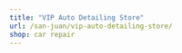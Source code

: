 ```yaml
---
title: "VIP Auto Detailing Store"
url: /san-juan/vip-auto-detailing-store/
shop: car repair
---
```

